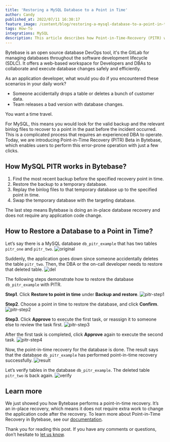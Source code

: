 ```yaml
---
title: 'Restoring a MySQL Database to a Point in Time'
author: Candy
published_at: 2022/07/11 16:30:17
feature_image: /content/blog/restoring-a-mysql-database-to-a-point-in-time/pitr-cover.webp
tags: How-To
integrations: MySQL
description: This article describes how Point-in-Time-Recovery (PITR) works in Bytebase and the steps to restore a database using this feature.
---
```


Bytebase is an open source database DevOps tool, it's the GitLab for managing databases throughout the software development lifecycle (SDLC). It offers a web-based workspace for Developers and DBAs to collaborate and execute database changes safely and efficiently.

As an application developer, what would you do if you encountered these scenarios in your daily work?

- Someone accidentally drops a table or deletes a bunch of customer data.
- Team releases a bad version with database changes.

You want a time travel.

For MySQL, this means you would look for the valid backup and the relevant binlog files to recover to a point in the past before the incident occurred. This is a complicated process that requires an experienced DBA to operate. Today, we are introducing Point-in-Time Recovery (PITR) Beta in Bytebase, which enables users to perform this error-prone operation with just a few clicks.

## How MySQL PITR works in Bytebase?

1. Find the most recent backup before the specified recovery point in time.
2. Restore the backup to a temporary database.
3. Replay the binlog files to that temporary database up to the specified point in time.
4. Swap the temporary database with the targeting database.

The last step means Bytebase is doing an in-place database recovery and does not require any application code change.

## How to Restore a Database to a Point in Time?

Let’s say there is a MySQL database `db_pitr_example` that has two tables `pitr_one` and `pitr_two`.
![original](/content/blog/restoring-a-mysql-database-to-a-point-in-time/original.webp)

Suddenly, the application goes down since someone accidentally deletes the table `pitr_two`. Then, the DBA or the on-call developer needs to restore that deleted table.
![del](/content/blog/restoring-a-mysql-database-to-a-point-in-time/del.webp)

The following steps demonstrate how to restore the database `db_pitr_example` with PITR.

**Step1**. Click **Restore to point in time** under **Backup and restore**.
![pitr-step1](/content/blog/restoring-a-mysql-database-to-a-point-in-time/pitr-step1.webp)

**Step2**. Choose a point in time to restore the database, and click **Confirm**.
![pitr-step2](/content/blog/restoring-a-mysql-database-to-a-point-in-time/pitr-step2.webp)

**Step3**. Click **Approve** to execute the first task, or reassign it to someone else to review the task first.
![pitr-step3](/content/blog/restoring-a-mysql-database-to-a-point-in-time/pitr-step3.webp)

After the first task is completed, click **Approve** again to execute the second task.
![pitr-step4](/content/blog/restoring-a-mysql-database-to-a-point-in-time/pitr-step4.webp)

Now, the point-in-time recovery for the database is done. The result says that the database `db_pitr_example` has performed point-in-time recovery successfully.
![result](/content/blog/restoring-a-mysql-database-to-a-point-in-time/result.webp)

Let’s verify tables in the database `db_pitr_example`. The deleted table `pitr_two` is back again.
![verify](/content/blog/restoring-a-mysql-database-to-a-point-in-time/verify.webp)

## Learn more

We just showed you how Bytebase performs a point-in-time recovery. It’s an in-place recovery, which means it does not require extra work to change the application code after the recovery. To learn more about Point-in-Time Recovery in Bytebase, see our [documentation](/docs/disaster-recovery/point-in-time-recovery-for-mysql).

Thank you for reading this post. If you have any comments or questions, don’t hesitate to [let us know](https://github.com/bytebase/bytebase/issues).
